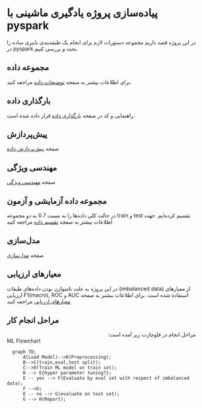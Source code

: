 # پیاده‌سازی پروژه یادگیری ماشینی با pyspark
در این پروژه قصد داریم مجموعه دستورات لازم برای انجام یک طبقه‌بندی باینری ساده را در pyspark بحث و بررسی کنیم.


## مجموعه داده
برای اطلاعات بیشتر به صفحه [توضیحات داده](./data_description.md) مراجعه کنید.
## بارگذاری داده
راهنمایی و کد در صفحه [بارگذاری داده](./data_load.md) قرار داده شده است.
## پیش‌پردازش
صفحه [پیش‌پردازش داده](./data_preprocess.md)
## مهندسی ویژگی
صفحه [مهندسی ویژگی](./feature_engineering.md)

## مجموعه داده آزمایشی و آزمون
در حالت کلی داده‌ها را به نسبت 0.7 به دو مجموعه train و test تقسیم کرده‌ایم. جهت اطلاعات بیشتر به صفحه [تقسیم داده](./data_split.md) مراجعه کنید

## مدل‌سازی
صفحه [مدل‌سازی](./build_model.md)


## معیارهای ارزیابی
در این پروژه به علت نامتوازن بودن داده‌های طبقات (imbalanced data) از معیارهای ارزیابی F1(macro), ROC و AUC 
استفاده شده است. برای اطلاعات بیشتر به صفحه [معیارهای ارزیابی](./evaluation_metrics.md) مراجعه کنید

## مراحل انجام کار 
  
  
<div dir="rtl">
مراحل انجام در فلوچارت زیر آمده است:
</div

  
### ML Flowchart

```mermaid
  graph TD;
      A(Load Model)-->B(Preprocessing);
      B-->C(train,eval,test split);
      C-->D(Train ML model on train set);
      D --> E{hyper parameter tuning?};
      E -- yes --> F(Evaluate by eval set with respect of imbalanced data);
      F -->D;
      E -- no --> G(evaluate on test set);
      G --> H(Report);
```
